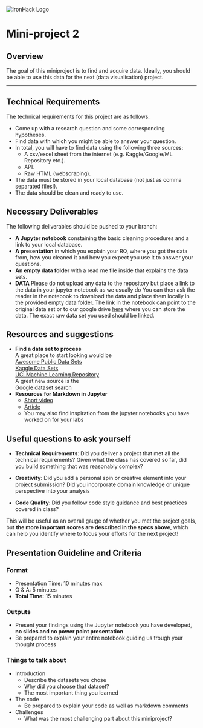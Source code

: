 ![IronHack Logo](https://s3-eu-west-1.amazonaws.com/ih-materials/uploads/upload_d5c5793015fec3be28a63c4fa3dd4d55.png)

# Mini-project 2

## Overview

The goal of this miniproject is to find and acquire data. Ideally, you should be able to use this data for the next (data visualisation) project. 

---

## Technical Requirements

The technical requirements for this project are as follows:

 - Come up with a research question and some corresponding hypotheses. 
 - Find data with which you might be able to answer your question. 
 - In total, you will have to find data using the following three sources:
    - A csv/excel sheet from the internet (e.g. Kaggle/Google/ML Repository etc.). 
    - API.
    - Raw HTML (webscraping). 
 - The data must be stored in your local database (not just as comma separated files!). 
 - The data should be clean and ready to use. 

## Necessary Deliverables

The following deliverables should be pushed to your branch:

- **A Jupyter notebook** constaining the basic cleaning procedures and a link to your local database.  
- **A presentation** in which you explain your RQ, where you got the data from, how you cleaned it and how you expect you use it to answer your questions. 
- **An empty data folder** with a read me file inside that explains the data sets.
- **DATA** Please do not upload any data to the repository but place a link to the data in your jupyter notebook as we usually do 
  You can then ask the reader in the notebook to download the data and place them locally in the provided empty data folder. The link in the notebook can point to the original data set or to our google drive [here](https://drive.google.com/drive/folders/1D1iseKNOy50mqo31FkuQbID-zfCyijZD?usp=sharing) where you can store the data. The exact raw data set you used should be linked. 


## Resources and suggestions

* **Find a data set to process** <br>
A great place to start looking would be <br>
[Awesome Public Data Sets](https://github.com/awesomedata/awesome-public-datasets)<br> 
[Kaggle Data Sets](https://www.kaggle.com/datasets)<br>
[UCI Machine Learning Repository](https://archive.ics.uci.edu/ml/index.php)<br> 
A great new source is the <br> [Google dataset search](https://toolbox.google.com/datasetsearch)
* **Resources for Markdown in Jupyter** <br>
    * [Short video](https://www.youtube.com/watch?v=jBCB23pQeIA)
    * [Article](https://medium.com/analytics-vidhya/the-jupyter-notebook-formatting-guide-873ab39f765e)
    * You may also find inspiration from the jupyter notebooks you have worked on for your labs
    

## Useful questions to ask yourself

* __Technical Requirements__: Did you deliver a project that met all the technical requirements? Given what the class has covered so far, did you build something that was reasonably complex?

* __Creativity__: Did you add a personal spin or creative element into your project submission? Did you incorporate domain knowledge or unique perspective into your analysis

* __Code Quality__: Did you follow code style guidance and best practices covered in class?


This will be useful as an overall gauge of whether you met the project goals, but __the more important scores are described in the specs above__, which can help you identify where to focus your efforts for the next project!

## Presentation Guideline and Criteria

### Format

* Presentation Time: 10 minutes max
* Q & A: 5 minutes
* **Total Time:** 15 minutes

### Outputs

* Present your findings using the Jupyter notebook you have developed, **no slides and no power point presentation**
* Be prepared to explain your entire notebook guiding us trough your thought process

### Things to talk about

* Introduction
  * Describe the datasets you chose
  * Why did you choose that dataset?
  * The most important thing you learned
* The code
    * Be prepared to explain your code as well as markdown comments 
* Challenges
    * What was the most challenging part about this miniproject? 
